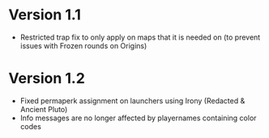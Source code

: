 # Version 1.1

- Restricted trap fix to only apply on maps that it is needed on (to prevent issues with Frozen rounds on Origins)

# Version 1.2

- Fixed permaperk assignment on launchers using Irony (Redacted & Ancient Pluto)
- Info messages are no longer affected by playernames containing color codes
